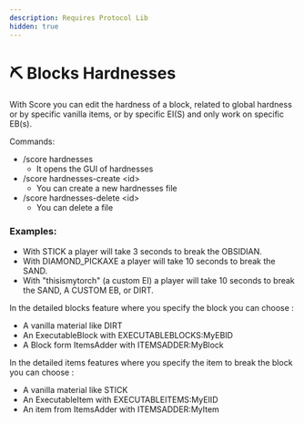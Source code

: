 ```yaml
---
description: Requires Protocol Lib
hidden: true
---
```


# ⛏️   Blocks Hardnesses

With Score you can edit the hardness of a block, related to global hardness or by specific vanilla items, or by specific EI(S) and only work on specific EB(s).

Commands:

* /score hardnesses
  * It opens the GUI of hardnesses
* /score hardnesses-create \<id>
  * You can create a new hardnesses file
* /score hardnesses-delete \<id>
  * You can delete a file

### Examples:

* With STICK a player will take 3 seconds to break the OBSIDIAN.
* With DIAMOND\_PICKAXE a player will take 10 seconds to break the SAND.&#x20;
* With "thisismytorch" (a custom EI) a player will take 10 seconds to break the SAND, A CUSTOM EB, or DIRT.



In the detailed blocks feature where you specify the block you can choose :&#x20;

* A vanilla material like DIRT
* An ExecutableBlock with EXECUTABLEBLOCKS:MyEBID
* A Block form ItemsAdder  with ITEMSADDER:MyBlock

In the detailed items features where you specify the item to break the block you can choose :&#x20;

* A vanilla material like STICK
* An ExecutableItem with EXECUTABLEITEMS:MyEIID
* An item from ItemsAdder with ITEMSADDER:MyItem
